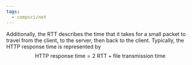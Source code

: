 ```yaml
---
tags:
  - compsci/net
---
```

Additionally, the RTT describes the time that it takes for a small packet to travel from the client, to the server, then back to the client. Typically, the HTTP response time is represented by $$\text{HTTP response time}= 2\text{ RTT} + \text{file transmission time}$$
